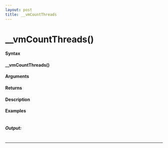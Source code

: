 ```yaml
---
layout: post
title: __vmCountThreads
---
```


# __vmCountThreads()


#### Syntax

#### __vmCountThreads()

#### Arguments

#### Returns

#### Description

#### Examples

```

```

##### Output:

```

```

---
